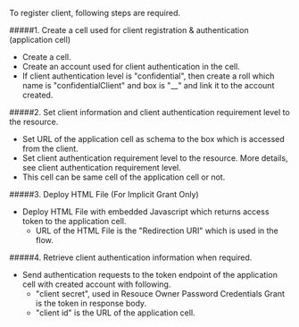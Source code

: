 To register client, following steps are required.

#####1. Create a cell used for client registration & authentication (application cell)
* Create a cell.
* Create an account used for client authentication in the cell.
* If client authentication level is "confidential", then create a roll which name is "confidentialClient" and box is "\__" and link it to the account created.

#####2. Set client information and client authentication requirement level to the resource.
* Set URL of the application cell as schema to the box which is accessed from the client.
* Set client authentication requirement level to the resource. More details, see client authentication requirement level.
* This cell can be same cell of the application cell or not.

#####3. Deploy HTML File (For Implicit Grant Only)
* Deploy HTML File with embedded Javascript which returns access token to the application cell.
  * URL of the HTML File is the "Redirection URI" which is used in the flow.

#####4. Retrieve client authentication information when required.

* Send authentication requests to the token endpoint of the application cell with created account with following.
  * "client secret", used in Resouce Owner Password Credentials Grant is the token in response body.
  * "client id" is the URL of the application cell.
